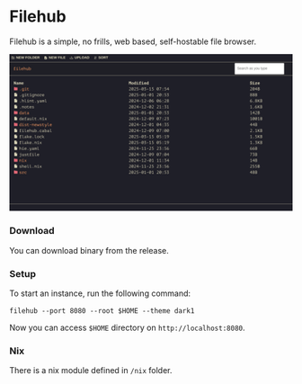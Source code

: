 # Filehub


Filehub is a simple, no frills, web based, self-hostable file browser.

![demo1](./doc/filehub-demo1.png)


### Download
You can download binary from the release.


### Setup
To start an instance, run the following command:

```
filehub --port 8080 --root $HOME --theme dark1
```

Now you can access `$HOME` directory on `http://localhost:8080`.


### Nix
There is a nix module defined in `/nix` folder.
